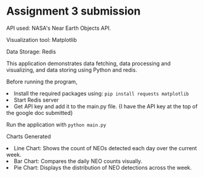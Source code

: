 # Assignment 3 submission
API used: NASA's Near Earth Objects API.

Visualization tool: Matplotlib

Data Storage: Redis

This application demonstrates data fetching, data processing and visualizing, and data storing using Python and redis.

Before running the program, 
<li>
  Install the required packages using:
  <code>pip install requests matplotlib</code>
</li>
<li>
  Start Redis server
</li>
<li>
  Get API key and add it to the main.py file. {I have the API key at the top of the google doc submitted}
</li>

Run the application with <code>python main.py</code>

Charts Generated
<li>Line Chart: Shows the count of NEOs detected each day over the current week.
<li>Bar Chart: Compares the daily NEO counts visually.
<li>Pie Chart: Displays the distribution of NEO detections across the week.
